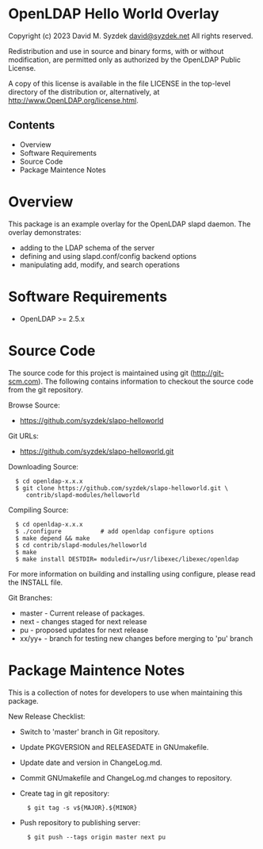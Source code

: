 

OpenLDAP Hello World Overlay
============================

Copyright (c) 2023 David M. Syzdek <david@syzdek.net>
All rights reserved.

Redistribution and use in source and binary forms, with or without
modification, are permitted only as authorized by the OpenLDAP
Public License.

A copy of this license is available in the file LICENSE in the
top-level directory of the distribution or, alternatively, at
<http://www.OpenLDAP.org/license.html>.


Contents
--------

   * Overview
   * Software Requirements
   * Source Code
   * Package Maintence Notes


Overview
==========

This package is an example overlay for the OpenLDAP slapd daemon.  The
overlay demonstrates:

   * adding to the LDAP schema of the server
   * defining and using slapd.conf/config backend options
   * manipulating add, modify, and search operations


Software Requirements
=====================

   * OpenLDAP >= 2.5.x


Source Code
===========

The source code for this project is maintained using git
(http://git-scm.com).  The following contains information to checkout the
source code from the git repository.

Browse Source:

   * https://github.com/syzdek/slapo-helloworld

Git URLs:

   * https://github.com/syzdek/slapo-helloworld.git

Downloading Source:

      $ cd openldap-x.x.x
      $ git clone https://github.com/syzdek/slapo-helloworld.git \
         contrib/slapd-modules/helloworld

Compiling Source:

      $ cd openldap-x.x.x
      $ ./configure           # add openldap configure options
      $ make depend && make
      $ cd contrib/slapd-modules/helloworld
      $ make
      $ make install DESTDIR= moduledir=/usr/libexec/libexec/openldap

For more information on building and installing using configure, please
read the INSTALL file.

Git Branches:

   * master - Current release of packages.
   * next   - changes staged for next release
   * pu     - proposed updates for next release
   * xx/yy+ - branch for testing new changes before merging to 'pu' branch


Package Maintence Notes
=======================

This is a collection of notes for developers to use when maintaining this
package.

New Release Checklist:

   - Switch to 'master' branch in Git repository.
   - Update PKGVERSION and RELEASEDATE in GNUmakefile.
   - Update date and version in ChangeLog.md.
   - Commit GNUmakefile and ChangeLog.md changes to repository.
   - Create tag in git repository:

           $ git tag -s v${MAJOR}.${MINOR}

   - Push repository to publishing server:

           $ git push --tags origin master next pu

